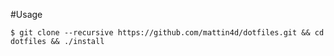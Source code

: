 #Usage

`$ git clone --recursive https://github.com/mattin4d/dotfiles.git && cd dotfiles && ./install`
